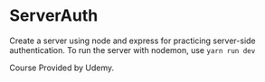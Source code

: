 # ServerAuth

Create a server using node and express for practicing server-side authentication.
To run the server with nodemon, use `yarn run dev`

Course Provided by Udemy.
